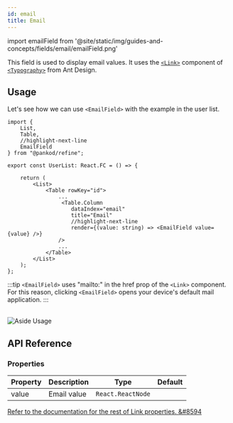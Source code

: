 ```yaml
---
id: email
title: Email
---
```


import emailField from '@site/static/img/guides-and-concepts/fields/email/emailField.png'

This field is used to display email values. It uses the [`<Link>`](https://ant.design/components/typography/#FAQ) component of [`<Typography>`](https://ant.design/components/typography) from Ant Design.

## Usage

Let's see how we can use `<EmailField>` with the example in the user list.

```tsx
import { 
    List,
    Table,
    //highlight-next-line
    EmailField
} from "@pankod/refine";

export const UserList: React.FC = () => {

    return (
        <List>
            <Table rowKey="id">
                ...
                 <Table.Column
                    dataIndex="email"
                    title="Email"
                    //highlight-next-line
                    render={(value: string) => <EmailField value={value} />}
                />
                ...
            </Table>
        </List>
    );
};
```
:::tip
`<EmailField>` uses "mailto:" in the href prop of the `<Link>` component. For this reason, clicking `<EmailField>` opens your device's default mail application.
:::

<br/>
<div>
    <img src={emailField} alt="Aside Usage"/>
</div>


## API Reference

### Properties

| Property | Description | Type              | Default |
| -------- | ----------- | ----------------- | ------- |
| value    | Email value | `React.ReactNode` |         |


[Refer to the documentation for the rest of Link properties. &#8594](https://ant.design/components/typography/#API)
